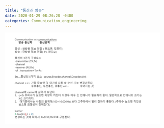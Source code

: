 ```yaml
---
title: "통신과 방송"
date: 2020-01-29 08:26:28 -0400
categories: Communication_engineering
---
```


![1](1.jpg)

[jekyll-docs]: https://jekyllrb.com/docs/home
[jekyll-gh]:   https://github.com/jekyll/jekyll
[jekyll-talk]: https://talk.jekyllrb.com/
